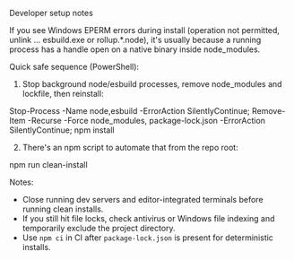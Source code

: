 Developer setup notes

If you see Windows EPERM errors during install (operation not permitted, unlink ... esbuild.exe or rollup.*.node), it's usually because a running process has a handle open on a native binary inside node_modules.

Quick safe sequence (PowerShell):

1) Stop background node/esbuild processes, remove node_modules and lockfile, then reinstall:

Stop-Process -Name node,esbuild -ErrorAction SilentlyContinue; Remove-Item -Recurse -Force node_modules, package-lock.json -ErrorAction SilentlyContinue; npm install

2) There's an npm script to automate that from the repo root:

npm run clean-install

Notes:
- Close running dev servers and editor-integrated terminals before running clean installs.
- If you still hit file locks, check antivirus or Windows file indexing and temporarily exclude the project directory.
- Use `npm ci` in CI after `package-lock.json` is present for deterministic installs.
